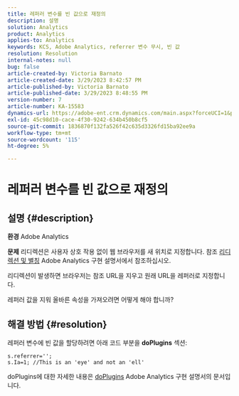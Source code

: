 ```yaml
---
title: 레퍼러 변수를 빈 값으로 재정의
description: 설명
solution: Analytics
product: Analytics
applies-to: Analytics
keywords: KCS, Adobe Analytics, referrer 변수 무시, 빈 값
resolution: Resolution
internal-notes: null
bug: false
article-created-by: Victoria Barnato
article-created-date: 3/29/2023 8:42:57 PM
article-published-by: Victoria Barnato
article-published-date: 3/29/2023 8:48:55 PM
version-number: 7
article-number: KA-15583
dynamics-url: https://adobe-ent.crm.dynamics.com/main.aspx?forceUCI=1&pagetype=entityrecord&etn=knowledgearticle&id=60f6c843-72ce-ed11-b597-6045bd006268
exl-id: 45c98d10-cace-4f30-9242-634b450b8cf5
source-git-commit: 1836870f132fa526f42c635d3326fd15ba92ee9a
workflow-type: tm+mt
source-wordcount: '115'
ht-degree: 5%

---
```


# 레퍼러 변수를 빈 값으로 재정의

## 설명 {#description}


<b>환경</b>
Adobe Analytics

<b>문제</b>
리디렉션은 사용자 상호 작용 없이 웹 브라우저를 새 위치로 지정합니다. 참조 [리디렉션 및 별칭](https://experienceleague.adobe.com/docs/analytics/technotes/redirects.html) Adobe Analytics 구현 설명서에서 참조하십시오.

리디렉션이 발생하면 브라우저는 참조 URL을 지우고 원래 URL을 레퍼러로 지정합니다.

레퍼러 값을 지워 올바른 속성을 가져오려면 어떻게 해야 합니까?


## 해결 방법 {#resolution}


레퍼러 변수에 빈 값을 할당하려면 아래 코드 부분을 <b>doPlugins</b> 섹션:


```
s.referrer='';
s.Ia=1; //This is an 'eye' and not an 'ell'
```


doPlugins에 대한 자세한 내용은 [doPlugins](https://experienceleague.adobe.com/docs/analytics/implementation/vars/functions/doplugins.html) Adobe Analytics 구현 설명서의 문서입니다.
